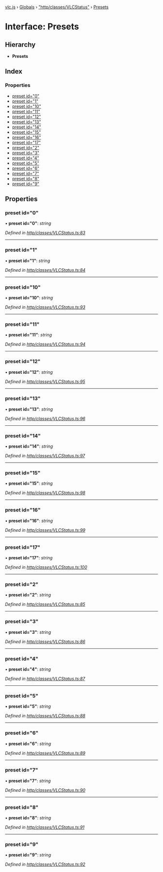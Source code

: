 [vlc.js](../README.md) › [Globals](../globals.md) › ["http/classes/VLCStatus"](../modules/_http_classes_vlcstatus_.md) › [Presets](_http_classes_vlcstatus_.presets.md)

# Interface: Presets

## Hierarchy

* **Presets**

## Index

### Properties

* [preset id="0"](_http_classes_vlcstatus_.presets.md#preset-id&#x3D;0)
* [preset id="1"](_http_classes_vlcstatus_.presets.md#preset-id&#x3D;1)
* [preset id="10"](_http_classes_vlcstatus_.presets.md#preset-id&#x3D;10)
* [preset id="11"](_http_classes_vlcstatus_.presets.md#preset-id&#x3D;11)
* [preset id="12"](_http_classes_vlcstatus_.presets.md#preset-id&#x3D;12)
* [preset id="13"](_http_classes_vlcstatus_.presets.md#preset-id&#x3D;13)
* [preset id="14"](_http_classes_vlcstatus_.presets.md#preset-id&#x3D;14)
* [preset id="15"](_http_classes_vlcstatus_.presets.md#preset-id&#x3D;15)
* [preset id="16"](_http_classes_vlcstatus_.presets.md#preset-id&#x3D;16)
* [preset id="17"](_http_classes_vlcstatus_.presets.md#preset-id&#x3D;17)
* [preset id="2"](_http_classes_vlcstatus_.presets.md#preset-id&#x3D;2)
* [preset id="3"](_http_classes_vlcstatus_.presets.md#preset-id&#x3D;3)
* [preset id="4"](_http_classes_vlcstatus_.presets.md#preset-id&#x3D;4)
* [preset id="5"](_http_classes_vlcstatus_.presets.md#preset-id&#x3D;5)
* [preset id="6"](_http_classes_vlcstatus_.presets.md#preset-id&#x3D;6)
* [preset id="7"](_http_classes_vlcstatus_.presets.md#preset-id&#x3D;7)
* [preset id="8"](_http_classes_vlcstatus_.presets.md#preset-id&#x3D;8)
* [preset id="9"](_http_classes_vlcstatus_.presets.md#preset-id&#x3D;9)

## Properties

###  preset id="0"

• **preset id="0"**: *string*

*Defined in [http/classes/VLCStatus.ts:83](https://github.com/dylhack/vlc.js/blob/3931a7c/src/http/classes/VLCStatus.ts#L83)*

___

###  preset id="1"

• **preset id="1"**: *string*

*Defined in [http/classes/VLCStatus.ts:84](https://github.com/dylhack/vlc.js/blob/3931a7c/src/http/classes/VLCStatus.ts#L84)*

___

###  preset id="10"

• **preset id="10"**: *string*

*Defined in [http/classes/VLCStatus.ts:93](https://github.com/dylhack/vlc.js/blob/3931a7c/src/http/classes/VLCStatus.ts#L93)*

___

###  preset id="11"

• **preset id="11"**: *string*

*Defined in [http/classes/VLCStatus.ts:94](https://github.com/dylhack/vlc.js/blob/3931a7c/src/http/classes/VLCStatus.ts#L94)*

___

###  preset id="12"

• **preset id="12"**: *string*

*Defined in [http/classes/VLCStatus.ts:95](https://github.com/dylhack/vlc.js/blob/3931a7c/src/http/classes/VLCStatus.ts#L95)*

___

###  preset id="13"

• **preset id="13"**: *string*

*Defined in [http/classes/VLCStatus.ts:96](https://github.com/dylhack/vlc.js/blob/3931a7c/src/http/classes/VLCStatus.ts#L96)*

___

###  preset id="14"

• **preset id="14"**: *string*

*Defined in [http/classes/VLCStatus.ts:97](https://github.com/dylhack/vlc.js/blob/3931a7c/src/http/classes/VLCStatus.ts#L97)*

___

###  preset id="15"

• **preset id="15"**: *string*

*Defined in [http/classes/VLCStatus.ts:98](https://github.com/dylhack/vlc.js/blob/3931a7c/src/http/classes/VLCStatus.ts#L98)*

___

###  preset id="16"

• **preset id="16"**: *string*

*Defined in [http/classes/VLCStatus.ts:99](https://github.com/dylhack/vlc.js/blob/3931a7c/src/http/classes/VLCStatus.ts#L99)*

___

###  preset id="17"

• **preset id="17"**: *string*

*Defined in [http/classes/VLCStatus.ts:100](https://github.com/dylhack/vlc.js/blob/3931a7c/src/http/classes/VLCStatus.ts#L100)*

___

###  preset id="2"

• **preset id="2"**: *string*

*Defined in [http/classes/VLCStatus.ts:85](https://github.com/dylhack/vlc.js/blob/3931a7c/src/http/classes/VLCStatus.ts#L85)*

___

###  preset id="3"

• **preset id="3"**: *string*

*Defined in [http/classes/VLCStatus.ts:86](https://github.com/dylhack/vlc.js/blob/3931a7c/src/http/classes/VLCStatus.ts#L86)*

___

###  preset id="4"

• **preset id="4"**: *string*

*Defined in [http/classes/VLCStatus.ts:87](https://github.com/dylhack/vlc.js/blob/3931a7c/src/http/classes/VLCStatus.ts#L87)*

___

###  preset id="5"

• **preset id="5"**: *string*

*Defined in [http/classes/VLCStatus.ts:88](https://github.com/dylhack/vlc.js/blob/3931a7c/src/http/classes/VLCStatus.ts#L88)*

___

###  preset id="6"

• **preset id="6"**: *string*

*Defined in [http/classes/VLCStatus.ts:89](https://github.com/dylhack/vlc.js/blob/3931a7c/src/http/classes/VLCStatus.ts#L89)*

___

###  preset id="7"

• **preset id="7"**: *string*

*Defined in [http/classes/VLCStatus.ts:90](https://github.com/dylhack/vlc.js/blob/3931a7c/src/http/classes/VLCStatus.ts#L90)*

___

###  preset id="8"

• **preset id="8"**: *string*

*Defined in [http/classes/VLCStatus.ts:91](https://github.com/dylhack/vlc.js/blob/3931a7c/src/http/classes/VLCStatus.ts#L91)*

___

###  preset id="9"

• **preset id="9"**: *string*

*Defined in [http/classes/VLCStatus.ts:92](https://github.com/dylhack/vlc.js/blob/3931a7c/src/http/classes/VLCStatus.ts#L92)*
